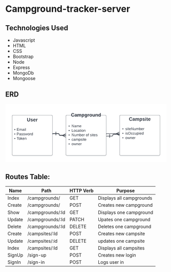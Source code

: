 # Campground-tracker-server

## Technologies Used
- Javascript
- HTML
- CSS
- Bootstrap
- Node
- Express
- MongoDb
- Mongoose

## ERD
![Campground-ERD](image/Project%202%20ERD%20(3).png)

## Routes Table: ##

| Name        | Path                             |HTTP Verb    |Purpose                 |
| ----------- | -------------------------------- | ----------- | ---------------------- |
| Index       | /campgrounds/                    |GET          |Displays all campgrounds|
| Create      | /campgrounds/                    |POST         |Creates new campground  |
| Show        | /campgrounds/:Id                 |GET          |Displays one campground |
| Update      | /campgrounds/:Id                 |PATCH        |Upates one campground   |
| Delete      | /campgrounds/:Id                 |DELETE       |Deletes one campground  |
| Create      | /campsites/:Id                   |POST         |Creates new campsite    |
| Update      | /campsites/:id                   |DELETE       |updates one campsite    |
| Index       | /campsites/:Id                   |GET          |Displays all campsites  |
| SignUp      | /sign-up                         |POST         |Creates new login       |
| SignIn      | /sign-in                         |POST         |Logs user in            |
